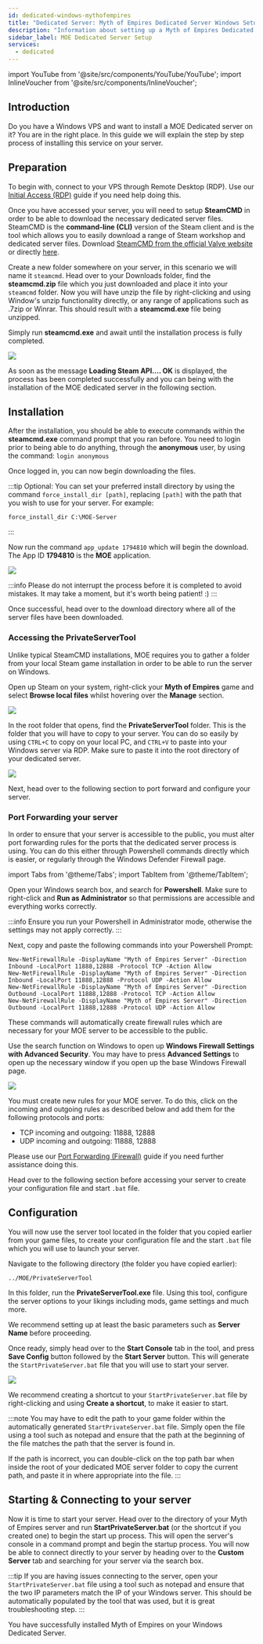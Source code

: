 ```yaml
---
id: dedicated-windows-mythofempires
title: "Dedicated Server: Myth of Empires Dedicated Server Windows Setup"
description: "Information about setting up a Myth of Empires Dedicated Server on a Windows Dedicated Server from ZAP-Hosting"
sidebar_label: MOE Dedicated Server Setup
services:
  - dedicated
---
```


import YouTube from '@site/src/components/YouTube/YouTube';
import InlineVoucher from '@site/src/components/InlineVoucher';

## Introduction
Do you have a Windows VPS and want to install a MOE Dedicated server on it? You are in the right place. In this guide we will explain the step by step process of installing this service on your server.

<YouTube videoId="ir3QNvwu7WY" imageSrc="https://screensaver01.zap-hosting.com/index.php/s/T3jP36eWcQgTmNy/preview" title="How To Setup Myth Of Empires Server on Windows VPS!" description="Feel like you understand better when you see things in action? We’ve got you! Dive into our video that breaks it all down for you. Whether you're in a rush or just prefer to soak up information in the most engaging way possible!"/>

<InlineVoucher />

## Preparation
To begin with, connect to your VPS through Remote Desktop (RDP). Use our [Initial Access (RDP)](vserver-windows-userdp.md) guide if you need help doing this.

Once you have accessed your server, you will need to setup **SteamCMD** in order to be able to download the necessary dedicated server files. SteamCMD is the **command-line (CLI)** version of the Steam client and is the tool which allows you to easily download a range of Steam workshop and dedicated server files. Download [SteamCMD from the official Valve website](https://developer.valvesoftware.com/wiki/SteamCMD) or directly [here](https://steamcdn-a.akamaihd.net/client/installer/steamcmd.zip).

Create a new folder somewhere on your server, in this scenario we will name it `steamcmd`. Head over to your Downloads folder, find the **steamcmd.zip** file which you just downloaded and place it into your `steamcmd` folder. Now you will have unzip the file by right-clicking and using Window's unzip functionality directly, or any range of applications such as .7zip or Winrar. This should result with a **steamcmd.exe** file being unzipped.

Simply run **steamcmd.exe** and await until the installation process is fully completed.

![](https://github.com/zaphosting/docs/assets/42719082/ffb8e8a1-26e3-4d16-9baf-938e17ec1613)

As soon as the message **Loading Steam API.... OK** is displayed, the process has been completed successfully and you can being with the installation of the MOE dedicated server in the following section.

## Installation

After the installation, you should be able to execute commands within the **steamcmd.exe** command prompt that you ran before. You need to login prior to being able to do anything, through the **anonymous** user, by using the command: `login anonymous`

Once logged in, you can now begin downloading the files. 

:::tip
Optional: You can set your preferred install directory by using the command `force_install_dir [path]`, replacing `[path]` with the path that you wish to use for your server. For example: 
```
force_install_dir C:\MOE-Server
```
:::
 
Now run the command `app_update 1794810` which will begin the download. The App ID **1794810** is the **MOE** application.

![](https://github.com/zaphosting/docs/assets/42719082/29931eec-fd19-4806-88dc-69e585e42370)

:::info
Please do not interrupt the process before it is completed to avoid mistakes. It may take a moment, but it's worth being patient! :)
:::

Once successful, head over to the download directory where all of the server files have been downloaded. 

### Accessing the PrivateServerTool

Unlike typical SteamCMD installations, MOE requires you to gather a folder from your local Steam game installation in order to be able to run the server on Windows.

Open up Steam on your system, right-click your **Myth of Empires** game and select **Browse local files** whilst hovering over the **Manage** section.

![](https://screensaver01.zap-hosting.com/index.php/s/Cmj325wLSWgNGif/preview)

In the root folder that opens, find the **PrivateServerTool** folder. This is the folder that you will have to copy to your server. You can do so easily by using `CTRL+C` to copy on your local PC, and `CTRL+V` to paste into your Windows server via RDP. Make sure to paste it into the root directory of your dedicated server.

![](https://screensaver01.zap-hosting.com/index.php/s/sXdqCYW2QnKrReN/preview)

Next, head over to the following section to port forward and configure your server.

### Port Forwarding your server

In order to ensure that your server is accessible to the public, you must alter port forwarding rules for the ports that the dedicated server process is using. You can do this either through Powershell commands directly which is easier, or regularly through the Windows Defender Firewall page.

import Tabs from '@theme/Tabs';
import TabItem from '@theme/TabItem';

<Tabs>
<TabItem value="powershell" label="Via Powershell" default>

Open your Windows search box, and search for **Powershell**. Make sure to right-click and **Run as Administrator** so that permissions are accessible and everything works correctly.

:::info
Ensure you run your Powershell in Administrator mode, otherwise the settings may not apply correctly.
:::

Next, copy and paste the following commands into your Powershell Prompt:
```
New-NetFirewallRule -DisplayName "Myth of Empires Server" -Direction Inbound -LocalPort 11888,12888 -Protocol TCP -Action Allow
New-NetFirewallRule -DisplayName "Myth of Empires Server" -Direction Inbound -LocalPort 11888,12888 -Protocol UDP -Action Allow
New-NetFirewallRule -DisplayName "Myth of Empires Server" -Direction Outbound -LocalPort 11888,12888 -Protocol TCP -Action Allow
New-NetFirewallRule -DisplayName "Myth of Empires Server" -Direction Outbound -LocalPort 11888,12888 -Protocol UDP -Action Allow
```

These commands will automatically create firewall rules which are necessary for your MOE server to be accessible to the public.

</TabItem>

<TabItem value="windefender" label="Via Windows Defender">

Use the search function on Windows to open up **Windows Firewall Settings with Advanced Security**. You may have to press **Advanced Settings** to open up the necessary window if you open up the base Windows Firewall page.

![](https://github.com/zaphosting/docs/assets/42719082/5fb9f943-7e51-4d8f-9df4-2f5ff60857d3)

You must create new rules for your MOE server. To do this, click on the incoming and outgoing rules as described below and add them for the following protocols and ports:
- TCP incoming and outgoing: 11888, 12888
- UDP incoming and outgoing: 11888, 12888

Please use our [Port Forwarding (Firewall)](vserver-windows-port.md) guide if you need further assistance doing this.

</TabItem>
</Tabs>

Head over to the following section before accessing your server to create your configuration file and start `.bat` file.

## Configuration

You will now use the server tool located in the folder that you copied earlier from your game files, to create your configuration file and the start `.bat` file which you will use to launch your server.

Navigate to the following directory (the folder you have copied earlier):
```
../MOE/PrivateServerTool
```

In this folder, run the **PrivateServerTool.exe** file. Using this tool, configure the server options to your likings including mods, game settings and much more.

We recommend setting up at least the basic parameters such as **Server Name** before proceeding.

Once ready, simply head over to the **Start Console** tab in the tool, and press **Save Config** button followed by the **Start Server** button. This will generate the `StartPrivateServer.bat` file that you will use to start your server.

![](https://screensaver01.zap-hosting.com/index.php/s/TtcAbW6ZEWNyjXS/preview)

We recommend creating a shortcut to your `StartPrivateServer.bat` file by right-clicking and using **Create a shortcut**, to make it easier to start.

:::note
You may have to edit the path to your game folder within the automatically generated `StartPrivateServer.bat` file. Simply open the file using a tool such as notepad and ensure that the path at the beginning of the file matches the path that the server is found in. 

If the path is incorrect, you can double-click on the top path bar when inside the root of your dedicated MOE server folder to copy the current path, and paste it in where appropriate into the file.
:::

## Starting & Connecting to your server

Now it is time to start your server. Head over to the directory of your Myth of Empires server and run **StartPrivateServer.bat** (or the shortcut if you created one) to begin the start up process. This will open the server's console in a command prompt and begin the startup process. You will now be able to connect directly to your server by heading over to the **Custom Server** tab and searching for your server via the search box.

:::tip
If you are having issues connecting to the server, open your `StartPrivateServer.bat` file using a tool such as notepad and ensure that the two IP parameters match the IP of your Windows server. This should be automatically populated by the tool that was used, but it is great troubleshooting step.
:::

You have successfully installed Myth of Empires on your Windows Dedicated Server.

<InlineVoucher />
